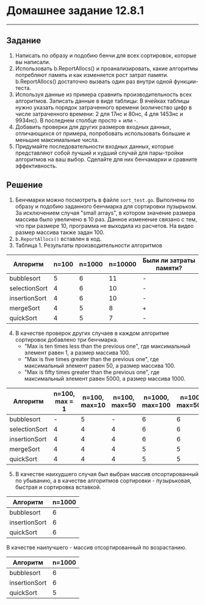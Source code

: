 # Домашнее задание 12.8.1
___

## Задание
1. Написать по образу и подобию бенчи для всех сортировок, которые вы написали.
2. Использовать b.ReportAllocs() и проанализировать, какие алгоритмы потребляют память и как изменяется рост затрат 
памяти. b.ReportAllocs() достаточно вызвать один раз внутри одной функции-теста.
3. Используя данные из примера сравнить производительность всех алгоритмов. Записать данные в виде таблицы:
В ячейках таблицы нужно указать порядок затраченного времени (количество цифр в числе затраченного времени: 
2 для 17нс и 80нс, 4 для 1453нс и 9934нс). В последнем столбце просто + или -.
4. Добавить проверки для других размеров входных данных, отличающихся от примера, попробовать использовать большие и 
меньшие максимальные числа.
5. Придумайте последовательности входных данных, которые представляют собой лучший и худший случай для пары-тройки 
алгоритмов на ваш выбор. Сделайте для них бенчамарки и сравните эффективность.

## Решение
1. Бенчмарки можно посмотреть в файле `sort_test.go`. Выполнены по образу и подобию заданного бенчмарка для сортировки
пузырьком. За исключением случая "small arrays", в котором значение размера массива было увеличено в 10 раз. Данное 
изменение связано с тем, что при размере 10, программа не выходила из расчетов. На видео размер массива также задан 100. 
2. `b.ReportAllocs()` вставлен в код.
3. Таблица 1. Результаты производительности алгоритмов

| Алгоритм      | n=100 | n=1000 | n=10000 | Были ли затраты памяти? |
|---------------|-------|--------|---------|-------------------------|
| bubblesort    | 5     | 6      | 11      | -                       |
| selectionSort | 4     | 6      | 10      | -                       |
| insertionSort | 4     | 6      | 10      | -                       |
| mergeSort     | 4     | 5      | 8       | +                       |
| quickSort     | 4     | 5      | 7       | -                       |

4. В качестве проверок других случаев в каждом алгоритме сортировок добавлено три бенчмарка. 
    - "Max is ten times less than the previous one", где максимальный элемент равен 1, а размер массива 100.
    - "Max is five times greater than the previous one", где максимальный элемент равен 50, а размер массива 100.
    - "Max is fifty times greater than the previous one", где максимальный элемент равен 5000, а размер массива 1000.
   
| Алгоритм      | n=100, max = 1 | n=100, max=10 | n=100, max=50 | n=1000, max=100 | n=1000, max=5000 | n=10000 | Были ли затраты памяти? |
|---------------|----------------|---------------|---------------|-----------------|------------------|---------|-------------------------|
| bubblesort    | -              | 5             | -             | 6               | 6                | 11      | -                       |
| selectionSort | 4              | 4             | 4             | 6               | 6                | 10      | -                       |
| insertionSort | 4              | 4             | 4             | 6               | 6                | 10      | -                       |
| mergeSort     | 4              | 4             | 4             | 5               | 5                | 8       | +                       |
| quickSort     | 4              | 4             | 4             | 5               | 5                | 7       | -                       |

5. В качестве наихудшего случая был выбран массив отсортированный по убыванию, а в качестве алгоритмов сортировки - 
пузырьковая, быстрая и сортировка вставкой.

 | Алгоритм      | n=1000 |
 |---------------|--------|
 | bubblesort    | 6      |
 | insertionSort | 6      |
 | quickSort     | 6      |

В качестве наилучшего - массив отсортированный по возрастанию.

| Алгоритм      | n=1000 |
|---------------|--------|
| bubblesort    | 6      |
| insertionSort | 6      |
| quickSort     | 5      |